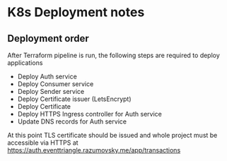 # K8s Deployment notes

## Deployment order

After Terraform pipeline is run, the following steps are required to deploy applications

- Deploy Auth service
- Deploy Consumer service
- Deploy Sender service
- Deploy Certificate issuer (LetsEncrypt)
- Deploy Certificate
- Deploy HTTPS Ingress controller for Auth service
- Update DNS records for Auth service

At this point TLS certificate should be issued and whole project must be accessible via HTTPS
at https://auth.eventtriangle.razumovsky.me/app/transactions